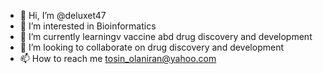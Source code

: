 - 👋 Hi, I’m @deluxet47
- 👀 I’m interested in Bioinformatics 
- 🌱 I’m currently learningv vaccine abd drug discovery and development 
- 💞️ I’m looking to collaborate on drug discovery and development 
- 📫 How to reach me tosin_olaniran@yahoo.com


<!---
deluxet47/deluxet47 is a ✨ special ✨ repository because its `README.md` (this file) appears on your GitHub profile.
You can click the Preview link to take a look at your changes.
--->
